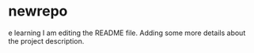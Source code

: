 # newrepo
e learning
I am editing the README file. Adding some more details about the project description.
